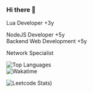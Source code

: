 ### Hi there 👋

Lua Developer +3y      

NodeJS Developer +5y⠀
⠀⠀                                
Backend Web Development +5y

Network Specialist

<img alt="Top Languages" src="https://github-readme-stats.vercel.app/api/top-langs/?username=LastPlayerTR&layout=compact&hide_border=true&langs_count=999&theme=dark">
	<br/>
	<img alt="Wakatime" src="https://github-readme-stats.vercel.app/api/wakatime?username=LP&layout=compact&custom_title=My%20Week&hide_border=true&theme=dark"/>



![Leetcode Stats]([https://leetcard.jacoblin.cool/LastPlayerTR?ext=heatmap))
